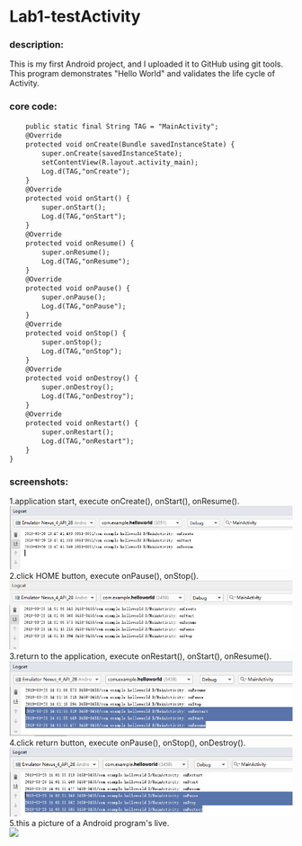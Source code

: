 # Lab1-testActivity
### description:
This is my first Android project, and I uploaded it to GitHub using git tools. 
This program demonstrates "Hello World" and validates the life cycle of Activity.
### core code:
```public class MainActivity extends AppCompatActivity {
    public static final String TAG = "MainActivity";
    @Override
    protected void onCreate(Bundle savedInstanceState) {
        super.onCreate(savedInstanceState);
        setContentView(R.layout.activity_main);
        Log.d(TAG,"onCreate");
    }
    @Override
    protected void onStart() {
        super.onStart();
        Log.d(TAG,"onStart");
    }
    @Override
    protected void onResume() {
        super.onResume();
        Log.d(TAG,"onResume");
    }
    @Override
    protected void onPause() {
        super.onPause();
        Log.d(TAG,"onPause");
    }
    @Override
    protected void onStop() {
        super.onStop();
        Log.d(TAG,"onStop");
    }
    @Override
    protected void onDestroy() {
        super.onDestroy();
        Log.d(TAG,"onDestroy");
    }
    @Override
    protected void onRestart() {
        super.onRestart();
        Log.d(TAG,"onRestart");
    }
}
```
### screenshots:
1.application start, execute onCreate(), onStart(), onResume().
![This picture is saved in the screenshot folder.](https://github.com/huhuhuu/Lab1-testActivity/blob/master/screenshot/first%20run%20application.PNG)
<br>2.click HOME button, execute onPause(), onStop().
![This picture is saved in the screenshot folder.](https://github.com/huhuhuu/Lab1-testActivity/blob/master/screenshot/after%20click%20HOME.PNG)
<br>3.return to the application, execute onRestart(), onStart(), onResume().
![This picture is saved in the screenshot folder.](https://github.com/huhuhuu/Lab1-testActivity/blob/master/screenshot/return%20to%20the%20application.PNG)
<br>4.click return button, execute onPause(), onStop(), onDestroy().
![This picture is saved in the screenshot folder.](https://github.com/huhuhuu/Lab1-testActivity/blob/master/screenshot/click%20return%20button%2Cthe%20application%20had%20been%20destory.PNG)
<br>5.this a picture of a Android program's live.
<br><img src="https://img-blog.csdn.net/20180615065627921?watermark/2/text/aHR0cHM6Ly9ibG9nLmNzZG4ubmV0L1RlbkZpZ3VyZXM=/font/5a6L5L2T/fontsize/400/fill/I0JBQkFCMA==/dissolve/70" align="left">
